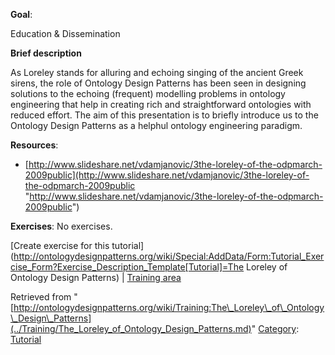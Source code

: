 __Goal__:


Education & Dissemination


__Brief description__


As Loreley stands for alluring and echoing singing of the ancient Greek sirens, the role of Ontology Design Patterns has been seen in designing solutions to the echoing (frequent) modelling problems in ontology engineering that help in creating rich and straightforward ontologies with reduced effort. The aim of this presentation is to briefly introduce us to the Ontology Design Patterns as a helphul ontology engineering paradigm.




__Resources__:



* [http://www.slideshare.net/vdamjanovic/3the-loreley-of-the-odpmarch-2009public](http://www.slideshare.net/vdamjanovic/3the-loreley-of-the-odpmarch-2009public "http://www.slideshare.net/vdamjanovic/3the-loreley-of-the-odpmarch-2009public")


__Exercises__:
No exercises.



[Create exercise for this tutorial](http://ontologydesignpatterns.org/wiki/Special:AddData/Form:Tutorial_Exercise_Form?Exercise_Description_Template[Tutorial]=The Loreley of Ontology Design Patterns) | [Training area](../Training/Main.md "Training:Main")



Retrieved from "[http://ontologydesignpatterns.org/wiki/Training:The\_Loreley\_of\_Ontology\_Design\_Patterns](../Training/The_Loreley_of_Ontology_Design_Patterns.md)"
 [Category](http://ontologydesignpatterns.org/wiki/Special:Categories "Special:Categories"): [Tutorial](../Category/Tutorial.md "Category:Tutorial")